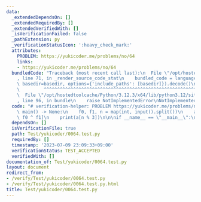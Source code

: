 ```yaml
---
data:
  _extendedDependsOn: []
  _extendedRequiredBy: []
  _extendedVerifiedWith: []
  _isVerificationFailed: false
  _pathExtension: py
  _verificationStatusIcon: ':heavy_check_mark:'
  attributes:
    PROBLEM: https://yukicoder.me/problems/no/64
    links:
    - https://yukicoder.me/problems/no/64
  bundledCode: "Traceback (most recent call last):\n  File \"/opt/hostedtoolcache/Python/3.12.3/x64/lib/python3.12/site-packages/onlinejudge_verify/documentation/build.py\"\
    , line 71, in _render_source_code_stat\n    bundled_code = language.bundle(stat.path,\
    \ basedir=basedir, options={'include_paths': [basedir]}).decode()\n          \
    \         ^^^^^^^^^^^^^^^^^^^^^^^^^^^^^^^^^^^^^^^^^^^^^^^^^^^^^^^^^^^^^^^^^^^^^^^^^^^^^^^^^\n\
    \  File \"/opt/hostedtoolcache/Python/3.12.3/x64/lib/python3.12/site-packages/onlinejudge_verify/languages/python.py\"\
    , line 96, in bundle\n    raise NotImplementedError\nNotImplementedError\n"
  code: "# verification-helper: PROBLEM https://yukicoder.me/problems/no/64\n\ndef\
    \ main() -> None:\n    f0, f1, n = map(int, input().split())\n    a = [f0, f1,\
    \ f0 ^ f1]\n    print(a[n % 3])\n\n\nif __name__ == \"__main__\":\n    main()"
  dependsOn: []
  isVerificationFile: true
  path: Test/yukicoder/0064.test.py
  requiredBy: []
  timestamp: '2023-07-09 23:09:33+09:00'
  verificationStatus: TEST_ACCEPTED
  verifiedWith: []
documentation_of: Test/yukicoder/0064.test.py
layout: document
redirect_from:
- /verify/Test/yukicoder/0064.test.py
- /verify/Test/yukicoder/0064.test.py.html
title: Test/yukicoder/0064.test.py
---
```

